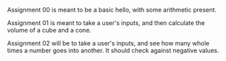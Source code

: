 Assignment 00 is meant to be a basic hello, with some arithmetic present.

Assignment 01 is meant to take a user's inputs, and then calculate the volume of a cube and a cone.

Assignment 02 will be to take a user's inputs, and see how many whole times a number goes into another. It should check against negative values.

